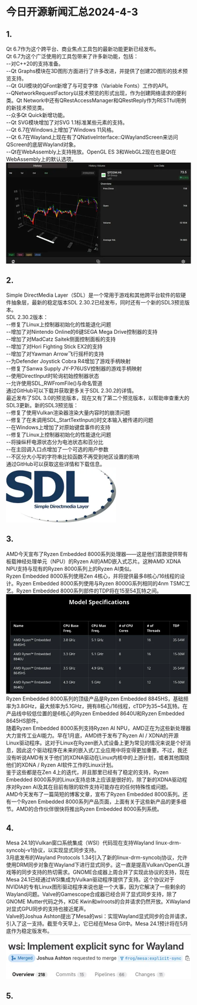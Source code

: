 # 今日开源新闻汇总2024-4-3
## 1.
Qt 6.7作为这个跨平台、商业焦点工具包的最新功能更新已经发布。
<br>
Qt 6.7为这个广泛使用的工具包带来了许多新功能，包括：
<br>
--对C++20的支持准备。
<br>
--Qt Graphs模块在3D图形方面进行了许多改进，并提供了创建2D图形的技术预览支持。
<br>
--Qt GUI模块的QFont新增了与可变字体（Variable Fonts）工作的API。
<br>
--QNetworkRequestFactory以技术预览的形式出现，作为创建网络请求的便利类。Qt Network中还有QRestAccessManager和QRestReply作为RESTful用例的新技术预览类。
<br>
--众多Qt Quick新增功能。
<br>
--Qt SVG模块增加了对SVG 1.1标准某些元素的支持。
<br>
--Qt 6.7在Windows上增加了Windows 11风格。
<br>
--Qt 6.7在Wayland上现在有了QNativeInterface::QWaylandScreen来访问QScreen的底层Wayland对象。
<br>
--Qt在WebAssembly上支持拖放。OpenGL ES 3和WebGL2现在也是Qt在WebAssembly上的默认选项。
<br>
![图片暂时迷路了！！:(](img/1.png)
<br>
## 2.
Simple DirectMedia Layer（SDL）是一个常用于游戏和其他跨平台软件的软硬件抽象层，最新的稳定版本SDL 2.30.2已经发布，同时还有一个新的SDL3预览版本。
<br>
SDL 2.30.2版本：
<br>
--修复了Linux上控制器初始化的性能退化问题
<br>
--增加了对Nintendo Online的6键SEGA Mega Drive控制器的支持
<br>
--增加了对MadCatz Saitek侧面控制面板的支持
<br>
--增加了对Hori Fighting Stick EX2的支持
<br>
--增加了对Yawman Arrow飞行摇杆的支持
<br>
--为Defender Joystick Cobra R4增加了游戏手柄映射
<br>
--修复了Sanwa Supply JY-P76USV控制器的游戏手柄映射
<br>
--使用DirectInput时轮询初始控制器状态
<br>
--允许使用SDL_RWFromFile()与命名管道
<br>
通过GitHub可以下载并获取更多关于SDL 2.30.2的详情。
<br>
最近发布了SDL 3.0的预览版本，现在又有了第二个预览版本，以帮助审查重大的SDL3更新。新的SDL3预览版：
<br>
--修复了使用Vulkan渲染器渲染大量内容时的崩溃问题
<br>
--修复了在未调用SDL_StartTextInput()时文本输入被传递的问题
<br>
--在Windows上增加了对原始键盘事件的支持
<br>
--修复了Linux上控制器初始化的性能退化问题
<br>
--将操纵杆电源状态分为电池状态和百分比
<br>
--在主回调入口点增加了一个可选的用户参数
<br>
--不区分大小写的字符串比较函数不再受到地区设置的影响
<br>
通过GitHub可以获取这些详情和下载信息。
<br>
![图片暂时迷路了！！:(](img/2.png)
<br>
## 3.
AMD今天宣布了Ryzen Embedded 8000系列处理器——这是他们首款提供带有板载神经处理单元（NPU）的Ryzen AI的AMD嵌入式芯片。这种AMD XDNA NPU支持与现有的Ryzen 8000系列上的Ryzen AI类似。
<br>
Ryzen Embedded 8000系列使用Zen 4核心，并将提供最多8核心/16线程的设计。Ryzen Embedded 8000系列使用与Ryzen 8000G系列相同的4nm TSMC工艺。Ryzen Embedded 8000系列部件的TDP将在15至54瓦特之间。
<br>
![图片暂时迷路了！！:(](img/3.png)
<br>
Ryzen Embedded 8000系列的顶级产品是Ryzen Embedded 8845HS，基础频率为3.8GHz，最大频率为5.1GHz，拥有8核心/16线程，cTDP为35~54瓦特。在产品线中较低位置的是6核心的Ryzen Embedded 8640U和Ryzen Embedded 8645HS部件。
<br>
随着Ryzen Embedded 8000系列支持Ryzen AI NPU，AMD正在为这些新处理器大力宣传工业AI能力。早在1月底，AMD终于发布了Ryzen AI / XDNA的开源Linux驱动程序。这对于Linux在Ryzen嵌入式设备上更为常见的情况来说是个好消息，因此这个驱动程序在未来的嵌入式/工业应用中将变得更加重要。不过，我还没有听说AMD有关于他们的XDNA驱动在Linux内核中的上游计划，或者其他围绕他们的XDNA / Ryzen AI软件工作的Linux计划。
<br>
鉴于这些都是在Zen 4上的迭代，并且那里已经有了稳定的支持，Ryzen Embedded 8000系列的Linux支持总体上应该是很好的，除了新的XDNA驱动程序对Ryzen AI及其在目前有限的软件支持可能存在的任何特殊性或问题。
<br>
AMD今天发布了一篇简短的博客文章，宣布了Ryzen Embedded 8000系列。还有一个Ryzen Embedded 8000系列产品页面，上面有关于这些新产品的更多细节。AMD的合作伙伴很快将推出Ryzen Embedded 8000系列系统。
<br>
## 4.
Mesa 24.1的Vulkan窗口系统集成（WSI）代码现在支持Wayland linux-drm-syncobj-v1协议，以实现显式同步支持。
<br>
3月底发布的Wayland Protocols 1.34引入了新的linux-drm-syncobj协议，允许使用DRM同步对象在Wayland下进行显式同步。这一直是提高Vulkan/OpenGL游戏等的同步支持的热切需求。GNOME合成器上周合并了实现此协议的支持，现在Mesa 24.1已经通过WSI集成为Vulkan驱动程序提供了支持。这个协议对于NVIDIA的专有Linux图形驱动程序来说也是一个大事，因为它解决了一些剩余的Wayland问题。Valve的Gamescope合成器已经合并了显式同步支持，除了GNOME Mutter代码之外，KDE Kwin和wlroots的合并请求仍然开放。XWayland对显式GPU同步的支持也接近尾声。
<br>
Valve的Joshua Ashton提出了Mesa的wsi：实现Wayland显式同步的合并请求，引入了这一支持。截至今天早上，它已经在Mesa Git中。Mesa 24.1预计将在5月底作为稳定版发布。
<br>
![图片暂时迷路了！！:(](img/4.png)
<br>
## 5.
